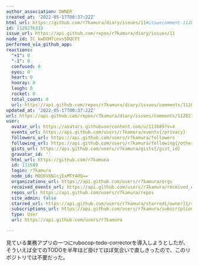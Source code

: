 ```yaml
---
author_association: OWNER
created_at: '2022-05-17T00:37:22Z'
html_url: https://github.com/r7kamura/diary/issues/11#issuecomment-1128276333
id: 1128276333
issue_url: https://api.github.com/repos/r7kamura/diary/issues/11
node_id: IC_kwDOHTcevs5DQCFt
performed_via_github_app: 
reactions:
  "+1": 0
  "-1": 0
  confused: 0
  eyes: 0
  heart: 0
  hooray: 0
  laugh: 0
  rocket: 0
  total_count: 0
  url: https://api.github.com/repos/r7kamura/diary/issues/comments/1128276333/reactions
updated_at: '2022-05-17T00:37:22Z'
url: https://api.github.com/repos/r7kamura/diary/issues/comments/1128276333
user:
  avatar_url: https://avatars.githubusercontent.com/u/111689?v=4
  events_url: https://api.github.com/users/r7kamura/events{/privacy}
  followers_url: https://api.github.com/users/r7kamura/followers
  following_url: https://api.github.com/users/r7kamura/following{/other_user}
  gists_url: https://api.github.com/users/r7kamura/gists{/gist_id}
  gravatar_id: ''
  html_url: https://github.com/r7kamura
  id: 111689
  login: r7kamura
  node_id: MDQ6VXNlcjExMTY4OQ==
  organizations_url: https://api.github.com/users/r7kamura/orgs
  received_events_url: https://api.github.com/users/r7kamura/received_events
  repos_url: https://api.github.com/users/r7kamura/repos
  site_admin: false
  starred_url: https://api.github.com/users/r7kamura/starred{/owner}{/repo}
  subscriptions_url: https://api.github.com/users/r7kamura/subscriptions
  type: User
  url: https://api.github.com/users/r7kamura

---
```

見ている業務アプリの一つにrubocop-todo-correctorを導入しようとしたが、そういえば全てのTODOを半年ほど掛けてほぼ気合いで直しきったので、このリポジトリでは不要だった。
